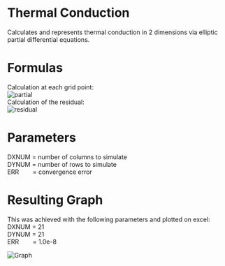 # Thermal Conduction
Calculates and represents thermal conduction in 2 dimensions via elliptic partial differential equations.

# Formulas  
Calculation at each grid point:   
![partial](https://i.imgur.com/Ntl0cHM.png)    
Calculation of the residual:    
![residual](https://i.imgur.com/o4wwVxR.png)    
    
# Parameters    
DXNUM = number of columns to simulate   
DYNUM = number of rows to simulate  
ERR &nbsp;&nbsp;&nbsp;&nbsp;&nbsp;&nbsp;&nbsp;= convergence error   
    
# Resulting Graph   
This was achieved with the following parameters and plotted on excel:   
DXNUM = 21    
DYNUM = 21    
ERR &nbsp;&nbsp;&nbsp;&nbsp;&nbsp;&nbsp; = 1.0e-8  
    
![Graph](https://i.imgur.com/N2TrcE1.png)
